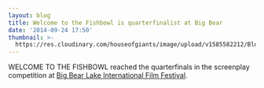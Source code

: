```yaml
---
layout: blog
title: Welcome to the Fishbowl is quarterfinalist at Big Bear
date: '2014-09-24 17:50'
thumbnail: >-
  https://res.cloudinary.com/houseofgiants/image/upload/v1585582212/Blog/welcome_to_the_fishbowl_phi5k0.jpg
---
```

WELCOME TO THE FISHBOWL reached the quarterfinals in the screenplay competition at [Big Bear Lake International Film Festival](http://www.bigbearfilmfestival.com/festival-news/2014/9/5/2014-screenwriting-competition-finalists).